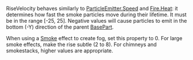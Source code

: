 RiseVelocity behaves similarly to [ParticleEmitter.Speed](https://developer.roblox.com/en-us/api-reference/property/ParticleEmitter/Speed) and [Fire.Heat](https://developer.roblox.com/en-us/api-reference/property/Fire/Heat): it determines how fast the smoke particles move during their lifetime. It must be in the range \[-25, 25\]. Negative values will cause particles to emit in the bottom (-Y) direction of the parent [BasePart](https://developer.roblox.com/en-us/api-reference/class/BasePart).

When using a [Smoke](https://developer.roblox.com/en-us/api-reference/class/Smoke) effect to create fog, set this property to 0. For large smoke effects, make the rise subtle (2 to 8). For chimneys and smokestacks, higher values are appropriate.